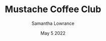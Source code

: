 ---
title: 'Mustache Coffee Club'
date: 'May 5 2022'
excerpt: "Labeled the world's best coffee subscription. This easy peasy coffee club offers weekly  single- origin coffee deliveries.  Single-origin coffee is coffee grown at one spot, like one farm. They roast their coffee on Tuesday(cool information alert) and ship it out the same day. This no nonsense approach appeals to coffee lovers all over the world."
link: 'https://www.moustachecoffeeclub.com/subscription'
cover_image: '/assets/home/desktop/image-hero-coffeepress.jpg'
category: 'subscription boxes'
author: 'Samantha Lowrance'
author_image: '/assets/home/desktop/image-hero-coffeepress.jpg'
---